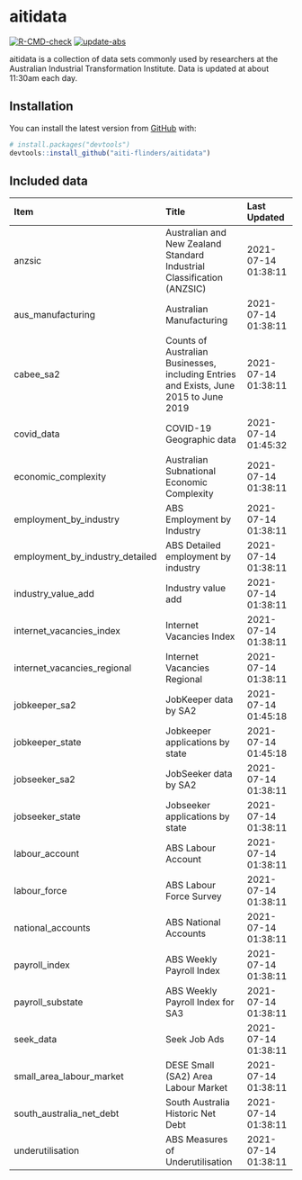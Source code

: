 
<!-- README.md is generated from README.Rmd. Please edit that file -->

# aitidata

<!-- badges: start -->

[![R-CMD-check](https://github.com/aiti-flinders/aitidata/actions/workflows/R-CMD-check.yaml/badge.svg)](https://github.com/aiti-flinders/aitidata/actions/workflows/R-CMD-check.yaml)
[![update-abs](https://github.com/aiti-flinders/aitidata/workflows/update-abs/badge.svg)](https://github.com/aiti-flinders/aitidata/actions)
<!-- badges: end -->

aitidata is a collection of data sets commonly used by researchers at
the Australian Industrial Transformation Institute. Data is updated at
about 11:30am each day.

## Installation

You can install the latest version from [GitHub](https://github.com/)
with:

``` r
# install.packages("devtools")
devtools::install_github("aiti-flinders/aitidata")
```

## Included data

| Item                               | Title                                                                                 | Last Updated        |
| :--------------------------------- | :------------------------------------------------------------------------------------ | :------------------ |
| anzsic                             | Australian and New Zealand Standard Industrial Classification (ANZSIC)                | 2021-07-14 01:38:11 |
| aus\_manufacturing                 | Australian Manufacturing                                                              | 2021-07-14 01:38:11 |
| cabee\_sa2                         | Counts of Australian Businesses, including Entries and Exists, June 2015 to June 2019 | 2021-07-14 01:38:11 |
| covid\_data                        | COVID-19 Geographic data                                                              | 2021-07-14 01:45:32 |
| economic\_complexity               | Australian Subnational Economic Complexity                                            | 2021-07-14 01:38:11 |
| employment\_by\_industry           | ABS Employment by Industry                                                            | 2021-07-14 01:38:11 |
| employment\_by\_industry\_detailed | ABS Detailed employment by industry                                                   | 2021-07-14 01:38:11 |
| industry\_value\_add               | Industry value add                                                                    | 2021-07-14 01:38:11 |
| internet\_vacancies\_index         | Internet Vacancies Index                                                              | 2021-07-14 01:38:11 |
| internet\_vacancies\_regional      | Internet Vacancies Regional                                                           | 2021-07-14 01:38:11 |
| jobkeeper\_sa2                     | JobKeeper data by SA2                                                                 | 2021-07-14 01:45:18 |
| jobkeeper\_state                   | Jobkeeper applications by state                                                       | 2021-07-14 01:45:18 |
| jobseeker\_sa2                     | JobSeeker data by SA2                                                                 | 2021-07-14 01:38:11 |
| jobseeker\_state                   | Jobseeker applications by state                                                       | 2021-07-14 01:38:11 |
| labour\_account                    | ABS Labour Account                                                                    | 2021-07-14 01:38:11 |
| labour\_force                      | ABS Labour Force Survey                                                               | 2021-07-14 01:38:11 |
| national\_accounts                 | ABS National Accounts                                                                 | 2021-07-14 01:38:11 |
| payroll\_index                     | ABS Weekly Payroll Index                                                              | 2021-07-14 01:38:11 |
| payroll\_substate                  | ABS Weekly Payroll Index for SA3                                                      | 2021-07-14 01:38:11 |
| seek\_data                         | Seek Job Ads                                                                          | 2021-07-14 01:38:11 |
| small\_area\_labour\_market        | DESE Small (SA2) Area Labour Market                                                   | 2021-07-14 01:38:11 |
| south\_australia\_net\_debt        | South Australia Historic Net Debt                                                     | 2021-07-14 01:38:11 |
| underutilisation                   | ABS Measures of Underutilisation                                                      | 2021-07-14 01:38:11 |
